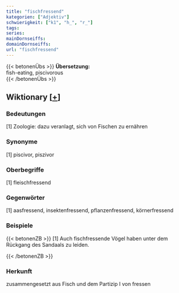 ```yaml
---
title: "fischfressend"
kategorien: ["Adjektiv"]
schwierigkeit: ["k1", "h_", "r_"]
tags:
series:
mainDornseiffs:
domainDornseiffs:
url: "fischfressend"
---
```


{{< betonenÜbs >}}
**Übersetzung:**  
fish-eating, piscivorous  
{{< /betonenÜbs >}}

## Wiktionary [[+](https://de.wiktionary.org/wiki/fischfressend)]

### Bedeutungen
[1] Zoologie: dazu veranlagt, sich von Fischen zu ernähren  

### Synonyme
[1] piscivor, piszivor  

### Oberbegriffe
[1] fleischfressend  

### Gegenwörter
[1] aasfressend, insektenfressend, pflanzenfressend, körnerfressend  

### Beispiele
{{< betonenZB >}}
[1] Auch fischfressende Vögel haben unter dem Rückgang des Sandaals zu leiden.  

{{< /betonenZB >}}
### Herkunft
zusammengesetzt aus Fisch und dem Partizip I von fressen  


